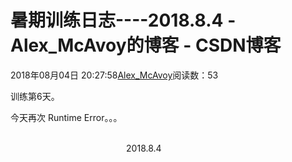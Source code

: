 # 暑期训练日志----2018.8.4 - Alex_McAvoy的博客 - CSDN博客





2018年08月04日 20:27:58[Alex_McAvoy](https://me.csdn.net/u011815404)阅读数：53








训练第6天。

今天再次 Runtime Error。。。

                                                                                                                                                                               2018.8.4



